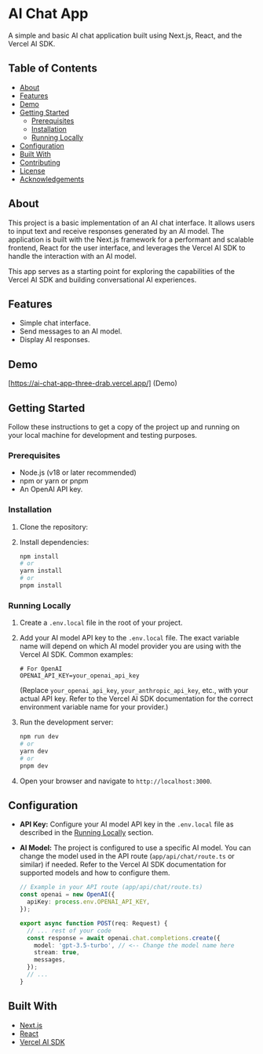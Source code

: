 # AI Chat App

A simple and basic AI chat application built using Next.js, React, and the Vercel AI SDK.

## Table of Contents

*   [About](#about)
*   [Features](#features)
*   [Demo](#demo)
*   [Getting Started](#getting-started)
    *   [Prerequisites](#prerequisites)
    *   [Installation](#installation)
    *   [Running Locally](#running-locally)
*   [Configuration](#configuration)
*   [Built With](#built-with)
*   [Contributing](#contributing)
*   [License](#license)
*   [Acknowledgements](#acknowledgements)

## About

This project is a basic implementation of an AI chat interface. It allows users to input text and receive responses generated by an AI model. The application is built with the Next.js framework for a performant and scalable frontend, React for the user interface, and leverages the Vercel AI SDK to handle the interaction with an AI model.

This app serves as a starting point for exploring the capabilities of the Vercel AI SDK and building conversational AI experiences.

## Features

*   Simple chat interface.
*   Send messages to an AI model.
*   Display AI responses.

## Demo

[https://ai-chat-app-three-drab.vercel.app/] (Demo)

## Getting Started

Follow these instructions to get a copy of the project up and running on your local machine for development and testing purposes.

### Prerequisites

*   Node.js (v18 or later recommended)
*   npm or yarn or pnpm
*   An OpenAI API key.

### Installation

1.  Clone the repository:

2.  Install dependencies:

    ```bash
    npm install
    # or
    yarn install
    # or
    pnpm install
    ```

### Running Locally

1.  Create a `.env.local` file in the root of your project.
2.  Add your AI model API key to the `.env.local` file. The exact variable name will depend on which AI model provider you are using with the Vercel AI SDK. Common examples:

    ```dotenv
    # For OpenAI
    OPENAI_API_KEY=your_openai_api_key
    ```

    (Replace `your_openai_api_key`, `your_anthropic_api_key`, etc., with your actual API key. Refer to the Vercel AI SDK documentation for the correct environment variable name for your provider.)

3.  Run the development server:

    ```bash
    npm run dev
    # or
    yarn dev
    # or
    pnpm dev
    ```

4.  Open your browser and navigate to `http://localhost:3000`.

## Configuration

*   **API Key:** Configure your AI model API key in the `.env.local` file as described in the [Running Locally](#running-locally) section.
*   **AI Model:** The project is configured to use a specific AI model. You can change the model used in the API route (`app/api/chat/route.ts` or similar) if needed. Refer to the Vercel AI SDK documentation for supported models and how to configure them.

    ```typescript
    // Example in your API route (app/api/chat/route.ts)
    const openai = new OpenAI({
      apiKey: process.env.OPENAI_API_KEY,
    });

    export async function POST(req: Request) {
      // ... rest of your code
      const response = await openai.chat.completions.create({
        model: 'gpt-3.5-turbo', // <-- Change the model name here
        stream: true,
        messages,
      });
      // ...
    }
    ```

## Built With

*   [Next.js](https://nextjs.org/)
*   [React](https://reactjs.org/)
*   [Vercel AI SDK](https://sdk.vercel.ai/)

